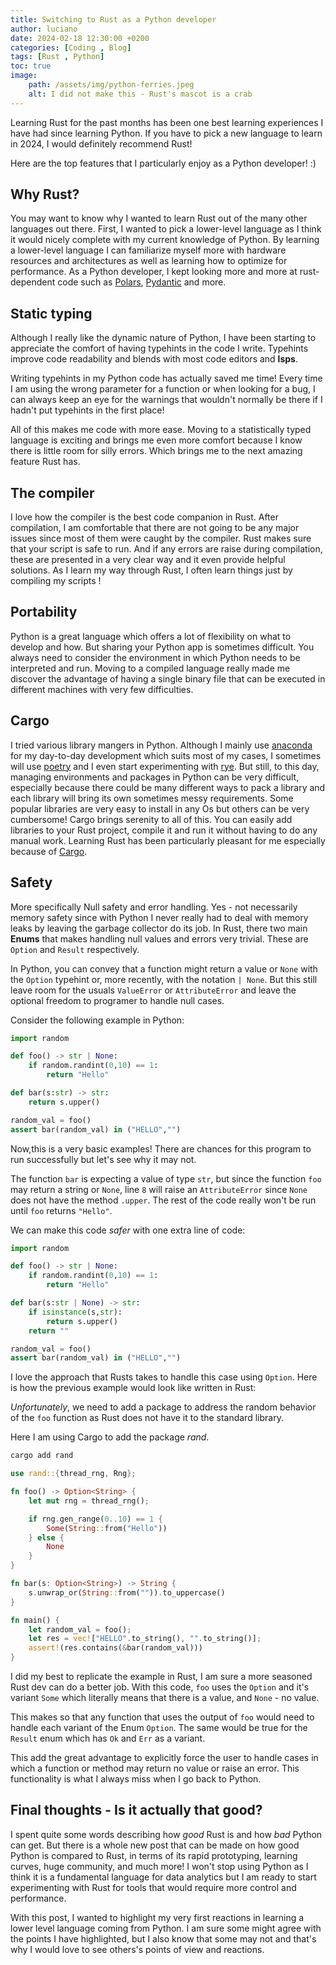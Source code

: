 ```yaml
---
title: Switching to Rust as a Python developer
author: luciano
date: 2024-02-18 12:30:00 +0200
categories: [Coding , Blog]
tags: [Rust , Python]
toc: true
image:
    path: /assets/img/python-ferries.jpeg
    alt: I did not make this - Rust's mascot is a crab
---
```



Learning Rust for the past months has been one best learning experiences I have had since learning Python. If you have to pick a new language to learn in 2024, I would definitely recommend Rust! 

Here are the top features that I particularly enjoy as a Python developer! :)

## Why Rust?
You may want to know why I wanted to learn Rust out of the many other languages out there. First, I wanted to pick a lower-level language as I think it would nicely complete with my current knowledge of Python. By learning a lower-level language I can familiarize myself more with hardware resources and architectures as well as learning how to optimize for performance. As a Python developer, I kept looking more and more at rust-dependent code such as [Polars](https://pola.rs/), [Pydantic](https://docs.pydantic.dev/latest/) and more. 

## Static typing 
Although I really like the dynamic nature of Python, I have been starting to appreciate the comfort of having typehints in the code I write. Typehints improve code readability and blends with most code editors and **lsps**. 

Writing typehints in my Python code has actually saved me time! Every time I am using the wrong parameter for a function or when looking for a bug, I can always keep an eye for the warnings that wouldn't normally be there if I hadn't put typehints in the first place! 

All of this makes me code with more ease. Moving to a statistically typed language is exciting and brings me even more comfort because I know there is little room for silly errors. Which brings me to the next amazing feature Rust has.

## The compiler
I love how the compiler is the best code companion in Rust. After compilation, I am  comfortable that there are not going to be any major issues since most of them were caught by the compiler. Rust makes sure that  your script is safe to run. And if any errors are raise during compilation, these are presented in a very clear way and it even provide helpful solutions.
As I learn my way through Rust, I often learn things just by compiling my scripts ! 

## Portability
Python is a great language which offers a lot of flexibility on what to develop and how. But sharing your Python app is sometimes difficult. You always need to consider the environment in which Python needs to be interpreted and run. Moving to a compiled language really made me discover the advantage of having a single binary file that can be executed in different machines with very few difficulties. 

## Cargo
I tried various library mangers in Python. Although I mainly use [anaconda](https://anaconda.com) for my day-to-day development which suits most of my cases, I sometimes will  use [poetry](https://python-poetry.org) and I even start experimenting with [rye](https://rye-up.com). 
But still, to this day, managing environments and packages in Python can be very difficult, especially because there could be many different ways to pack a library and each library will bring its own sometimes messy requirements. Some popular libraries are very easy to install in any Os but others can be very cumbersome! Cargo brings serenity to all of this. You can easily add libraries to your Rust project, compile it and run it without having to do any manual work. Learning Rust has been particularly pleasant for me especially because of [Cargo](https://doc.rust-lang.org/stable/cargo/).

## Safety
More specifically Null safety and error handling. Yes - not necessarily memory safety since with Python I never really had to deal with memory leaks by leaving the garbage collector do its job. In Rust, there two main **Enums** that makes handling null values and errors very trivial. These are `Option` and `Result` respectively.

In Python, you can convey that a function might return a value or `None` with the `Option` typehint or, more recently, with the notation `| None`. But this still leave room for the usuals `ValueError` or `AttributeError` and leave the optional freedom to programer to handle null cases. 

Consider the following example in Python:

```python
import random

def foo() -> str | None:
    if random.randint(0,10) == 1:
        return "Hello"

def bar(s:str) -> str:
    return s.upper()

random_val = foo()
assert bar(random_val) in ("HELLO","") 
```

Now,this is a very basic examples! There are chances for this program to run successfully but let's see why it may not. 

The function `bar` is expecting a value of type `str`, but since the function `foo` may return a string or `None`, line `8` will raise an `AttributeError` since `None` does not have the method `.upper`. The rest of the code really won't be run until `foo` returns `"Hello"`. 

We can make this code *safer* with one extra line of code:

```python
import random

def foo() -> str | None:
    if random.randint(0,10) == 1:
        return "Hello"

def bar(s:str | None) -> str:
    if isinstance(s,str):
        return s.upper()
    return ""

random_val = foo()
assert bar(random_val) in ("HELLO","") 
```

I love the approach that Rusts takes to handle this case using `Option`. 
Here is how the previous example would look like written in Rust:

*Unfortunately*, we need to add a package to address the random behavior of the `foo` function as Rust does not have it to the standard library. 

Here I am using Cargo to add the package *rand*.

```bash
cargo add rand
```


```rust
use rand::{thread_rng, Rng};

fn foo() -> Option<String> {
    let mut rng = thread_rng();

    if rng.gen_range(0..10) == 1 {
        Some(String::from("Hello"))
    } else {
        None
    }
}

fn bar(s: Option<String>) -> String {
    s.unwrap_or(String::from("")).to_uppercase()
}

fn main() {
    let random_val = foo();
    let res = vec!["HELLO".to_string(), "".to_string()];
    assert!(res.contains(&bar(random_val)))
}
```
I did my best to replicate the example in Rust, I am sure a more seasoned Rust dev can do a better job.
With this code, `foo` uses the `Option` and it's variant `Some` which literally means that there is a value, and `None` -  no value.

This makes so that any function that uses the output of `foo` would need to handle each variant of the Enum `Option`. The same would be true for the `Result` enum which has `Ok` and `Err` as a variant. 

This add the great advantage to explicitly force the user to handle cases in which a function or method may return no value or raise an error. This functionality is what I always miss when I go back to Python.


## Final thoughts - Is it actually that good?

I spent quite some words describing how *good* Rust is and how *bad* Python can get. But there is a whole new post that can be made on how good Python is compared to Rust, in terms of its rapid prototyping, learning curves, huge community, and much more! I won't stop using Python as I think it is a fundamental language for data analytics but I am ready to start experimenting with Rust for tools that would require more control and performance.

With this post, I  wanted to highlight my very first reactions in learning a lower level language coming from Python. I am sure some might agree with the points I have highlighted, but I also know that some may not and that's why I would love to see others's points of view and reactions.